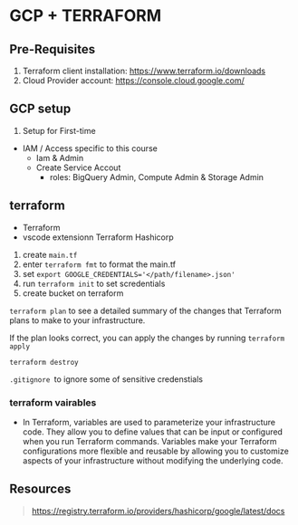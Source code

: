 # GCP + TERRAFORM

## Pre-Requisites
1. Terraform client installation: https://www.terraform.io/downloads
2. Cloud Provider account: https://console.cloud.google.com/

## GCP setup
1. Setup for First-time
 - IAM / Access specific to this course
    - Iam & Admin
    - Create Service Accout
        - roles: BigQuery Admin, Compute Admin & Storage Admin
    

## terraform
- Terraform
- vscode extensionn Terraform Hashicorp

1. create `main.tf`
2. enter `terraform fmt` to format the main.tf
3. set `export GOOGLE_CREDENTIALS='</path/filename>.json'`
4. run `terraform init` to set scredentials
5. create bucket on terraform



`terraform plan`  to see a detailed summary of the changes that Terraform plans to make to your infrastructure.

If the plan looks correct, you can apply the changes by running  `terraform apply` 

`terraform destroy`

`.gitignore `to ignore some of sensitive credenstials

### terraform vairables 
- In Terraform, variables are used to parameterize your infrastructure code. They allow you to define values that can be input or configured when you run Terraform commands. Variables make your Terraform configurations more flexible and reusable by allowing you to customize aspects of your infrastructure without modifying the underlying code.




## Resources 
> https://registry.terraform.io/providers/hashicorp/google/latest/docs

